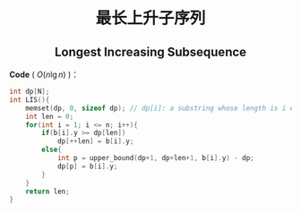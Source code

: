 <h1 style="text-align: center"> 最长上升子序列 </h1>

<h2 style="text-align: center"> Longest Increasing Subsequence </h2>



**Code** ( $O(n\lg n)$ )：

```cpp
int dp[N];
int LIS(){
	memset(dp, 0, sizeof dp); // dp[i]: a substring whose length is i ends at dp[i]
	int len = 0;
	for(int i = 1; i <= n; i++){
		if(b[i].y >= dp[len])
			dp[++len] = b[i].y;
		else{
			int p = upper_bound(dp+1, dp+len+1, b[i].y) - dp;
			dp[p] = b[i].y;
		}
	}
	return len;
}
```



